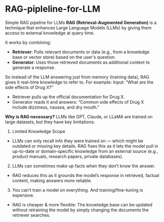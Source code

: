 # RAG-pipleline-for-LLM
Simple RAG pipeline for LLMs
**RAG (Retrieval-Augmented Generation)** is a technique that enhances Large Language Models (LLMs) by giving them access to external knowledge at query time.  

It works by combining:
  - **Retriever**: Pulls relevant documents or data (e.g., from a knowledge base or vector store) based on the user's question.
  - **Generator**: Uses those retrieved documents as additional context to generate a response.

So instead of the LLM answering just from memory (training data), RAG gives it real-time knowledge to refer to.
For example:
Input: “What are the side effects of Drug X?”  
- Retriever pulls up the official documentation for Drug X.
- Generator reads it and answers:
“Common side effects of Drug X include dizziness, nausea, and dry mouth.”

**Why is RAG necessary?**
LLMs like GPT, Claude, or LLaMA are trained on large datasets, but they have key limitations:

1. Limited Knowledge Scope
- LLMs can only recall info they were trained on — which might be outdated or missing key details.
RAG fixes this as it lets the model pull in up-to-date or domain-specific knowledge from an external source (e.g., product manuals, research papers, private databases).

2. LLMs can sometimes make up facts when they don’t know the answer.
- RAG reduces this as it grounds the model’s response in retrieved, factual content, making answers more reliable.

3. You can’t train a model on everything. And training/fine-tuning is expensive.
- RAG is cheaper & more flexible: The knowledge base can be updated without retraining the model by simply changing the documents the retriever searches.
